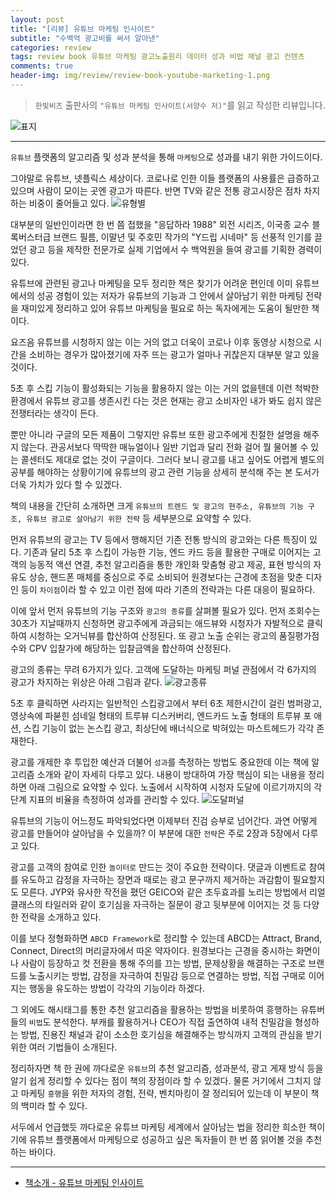 ```yaml
---  
layout: post  
title: "[리뷰] 유튜브 마케팅 인사이트"  
subtitle: "수백억 광고비를 써서 알아낸"  
categories: review 
tags: review book 유튜브 마케팅 광고노출원리 데이터 성과 비법 채널 광고 컨텐츠       
comments: true  
header-img: img/review/review-book-youtube-marketing-1.png
---  
```

  
> `한빛비즈` 출판사의 `"유튜브 마케팅 인사이트(서양수 저)"`를 읽고 작성한 리뷰입니다.  

![표지](https://telegeam.github.io/assets/img/review/review-book-youtube-marketing-1.png)  

---

`유튜브` 플랫폼의 알고리즘 및 성과 분석을 통해 `마케팅`으로 성과를 내기 위한 가이드이다.

그야말로 유튜브, 넷플릭스 세상이다. 코로나로 인한 이들 플랫폼의 사용률은 급증하고 있으며 사람이 모이는 곳엔 광고가 따른다. 반면 TV와 같은 전통 광고시장은 점차 차지하는 비중이 줄어들고 있다.
![유형별](https://telegeam.github.io/assets/img/review/review-book-youtube-marketing-4.png)  

대부분의 일반인이라면 한 번 쯤 접했을 "응답하라 1988" 외전 시리즈, 이국종 교수 블록버스터급 브랜드 필름, 이말년 및 주호민 작가의 "Y드립 시네마" 등 선풍적 인기를 끌었던 광고 등을 제작한 전문가로 실제 기업에서 수 백억원을 들여 광고를 기획한 경력이 있다.

유튜브에 관련된 광고나 마케팅을 모두 정리한 책은 찾기가 어려운 편인데 이미 유튜브에서의 성공 경험이 있는 저자가 유튜브의 기능과 그 안에서 살아남기 위한 마케팅 전략을 재미있게 정리하고 있어 유튜브 마케팅을 필요로 하는 독자에게는 도움이 될만한 책이다.

요즈음 유튜브를 시청하지 않는 이는 거의 없고 더욱이 코로나 이후 동영상 시청으로 시간을 소비하는 경우가 많아졌기에 자주 뜨는 광고가 얼마나 귀찮은지 대부분 알고 있을 것이다. 

5초 후 스킵 기능이 활성화되는 기능을 활용하지 않는 이는 거의 없을텐데 이런 척박한 환경에서 유튜브 광고를 생존시킨 다는 것은 현재는 광고 소비자인 내가 봐도 쉽지 않은 전쟁터라는 생각이 든다. 

뿐만 아니라 구글의 모든 제품이 그렇지만 유튜브 또한 광고주에게 친절한 설명을 해주지 않는다. 관공서보다 딱딱한 매뉴얼이나 일반 기업과 달리 전화 걸어 뭘 물어볼 수 있는 콜센터도 제대로 없는 것이 구글이다. 그러다 보니 광고를 내고 싶어도 어렵게 별도의 공부를 해야하는 상황이기에 유튜브의 광고 관련 기능을 상세히 분석해 주는 본 도서가 더욱 가치가 있다 할 수 있겠다. 

책의 내용을 간단히 소개하면 크게 `유튜브의 트렌드 및 광고의 현주소, 유튜브의 기능 구조, 유튜브 광고로 살아남기 위한 전략` 등 세부분으로 요약할 수 있다.

먼저 유튜브의 광고는 TV 등에서 행해지던 기존 전통 방식의 광고와는 다른 특징이 있다. 기존과 달리 5초 후 스킵이 가능한 기능, 엔드 카드 등을 활용한 구매로 이어지는 고객의 능동적 액션 연결, 추천 알고리즘을 통한 개인화 맞춤형 광고 제공, 표현 방식의 자유도 상승, 핸드폰 매체를 중심으로 주로 소비되어 원경보다는 근경에 초점을 맞춘 디자인 등이 `차이점`이라 할 수 있고 이런 점에 따라 기존의 전략과는 다른 대응이 필요하다.

이에 앞서 먼저 유튜브의 기능 구조와 `광고의 종류`를 살펴볼 필요가 있다. 먼저 조회수는 30초가 지날때까지 신청하면 광고주에게 과금되는 애드뷰와 시청자가 자발적으로 클릭하여 시청하는 오거닉뷰를 합산하여 산정된다. 또 광고 노출 순위는 광고의 품질평가점수와 CPV 입찰가에 해당하는 입찰금액을 합산하여 산정된다. 

광고의 종류는 무려 6가지가 있다. 고객에 도달하는 마케팅 퍼널 관점에서 각 6가지의 광고가 차지하는 위상은 아래 그림과 같다.
![광고종류](https://telegeam.github.io/assets/img/review/review-book-youtube-marketing-2.png)  

5초 후 클릭하면 사라지는 일반적인 스킵광고에서 부터 6초 제한시간이 걸린 범퍼광고, 영상속에 파붇힌 섬네일 형태의 트루뷰 디스커버리, 엔드카드 노출 형태의 트루뷰 포 애션, 스킵 기능이 없는 논스킵 광고, 최상단에 배너식으로 박혀있는 마스트헤드가 각각 존재한다.

광고를 개제한 후 투입한 예산과 더불어 `성과`를 측정하는 방법도 중요한데 이는 책에 알고리즘 소개와 같이 자세히 다루고 있다. 내용이 방대하여 가장 핵심이 되는 내용을 정리하면 아래 그림으로 요약할 수 있다. 노출에서 시작하여 시청자 도달에 이르기까지의 각 단계 지표의 비율을 측정하여 성과를 관리할 수 있다. 
![도달퍼널](https://telegeam.github.io/assets/img/review/review-book-youtube-marketing-3.png)  

유튜브의 기능이 어느정도 파악되었다면 이제부터 진검 승부로 넘어간다. 과연 어떻게 광고를 만들어야 살아남을 수 있을까? 이 부분에 대한 `전략`은 주로 2장과 5장에서 다루고 있다. 

광고를 고객의 참여로 인한 `놀이터로` 만드는 것이 주요한 전략이다. 댓글과 이벤트로 참여를 유도하고 감정을 자극하는 장면과 때로는 광고 문구까지 제거하는 과감함이 필요할지도 모른다. JYP와 유사한 작전을 폈던 GEICO와 같은 초두효과를 노리는 방법에서 리얼클래스의 타일러와 같이 호기심을 자극하는 질문이 광고 뒷부분에 이어지는 것 등 다양한 전략을 소개하고 있다.

이를 보다 정형화하면 `ABCD Framework`로 정리할 수 있는데 ABCD는 Attract, Brand, Connect, Direct의 머리글자에서 따온 약자이다. 원경보다는 근경을 중시하는 화면이나 사람이 등장하고 컷 전환을 통해 주의를 끄는 방법, 문제상황을 해결하는 구조로 브랜드를 노출시키는 방법, 감정을 자극하여 친밀감 등으로 연결하는 방법, 직접 구매로 이어지는 행동을 유도하는 방법이 각각의 기능이라 하겠다. 

그 외에도 해시태그를 통한 추천 알고리즘을 활용하는 방법을 비롯하여 흥행하는 유튜버들의 `비법`도 분석한다. 부캐를 활용하거나 CEO가 직접 출연하여 내적 친밀감을 형성하는 방법, 진용진 채널과 같이 소소한 호기심을 해결해주는 방식까지 고객의 관심을 받기 위한 여러 기법들이 소개된다.

정리하자면 책 한 권에 까다로운 `유튜브`의 추천 알고리즘, 성과분석, 광고 게재 방식 등을 알기 쉽게 정리할 수 있다는 점이 책의 장점이라 할 수 있겠다. 물론 거기에서 그치지 않고 마케팅 `흥행`을 위한 저자의 경험, 전략, 벤치마킹이 잘 정리되어 있는데 이 부분이 책의 백미라 할 수 있다.

서두에서 언급했듯 까다로운 유튜브 마케팅 세계에서 살아남는 법을 정리한 희소한 책이기에 유튜브 플랫폼에서 마케팅으로 성공하고 싶은 독자들이 한 번 쯤 읽어볼 것을 추천하는 바이다.

---

* [책소개 - 유튜브 마케팅 인사이트](http://www.yes24.com/Product/Goods/103554176)


